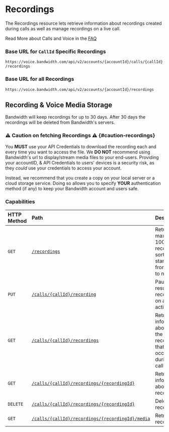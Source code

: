 # Recordings

The Recordings resource lets retrieve information about recordings created during calls as well as manage recordings on a live call.

<aside class="alert general small">
<p>
Read More about Calls and Voice in the <a href="http://dev.bandwidth.com/faq/#voice">FAQ</a>
</p>
</aside>

### Base URL for `CallId` Specific Recordings

`https://voice.bandwidth.com/api/v2/accounts/{accountId}/calls/{callId}/recordings`

### Base URL for all Recordings

`https://voice.bandwidth.com/api/v2/accounts/{accountId}/recordings`

## Recording & Voice Media Storage

Bandwidth will keep recordings for up to 30 days. After 30 days the recordings will be deleted from Bandwidth's servers.

### ⚠️ Caution on fetching Recordings ⚠️ {#caution-recordings}

You **MUST** use your API Credentials to download the recording each and every time you want to access the file.  We **DO NOT** recommend using Bandwidth's url to display/stream media files to your end-users.  Providing your accountID, & API Credentials to users' devices is a security risk, as they _could_ use your credentials to access your account.

Instead, we recommend that you create a copy on your local server or a cloud storage service.  Doing so allows you to specify **YOUR** authentication method (if any) to keep your Bandwidth account and users safe.


### Capabilities

| HTTP Method                        | Path                                                                                            | Description                                                                  |
|:-----------------------------------|:------------------------------------------------------------------------------------------------|:-----------------------------------------------------------------------------|
| <code class="get">GET</code>       | [`/recordings`](getRecordings.md)                                                               | Returns a max of 1000 recordings, sorted by startTime from oldest to newest  |
| <code class="put">PUT</code>       | [`/calls/{callId}/recording`](putCallsCallIdRecording.md)                                       | Pause or resume a recording on an active call                                |
| <code class="get">GET</code>       | [`/calls/{callId}/recordings`](getCallsCallIdRecordings.md)                                     | Retrieve information about all of the recordings that occurred during a call |
| <code class="get">GET</code>       | [`/calls/{callId}/recordings/{recordingId}`](getCallsCallIdRecordingsRecordingId.md)            | Retrieve information about a recording                                       |
| <code class="delete">DELETE</code> | [`/calls/{callId}/recordings/{recordingId}`](deleteCallsCallIdRecordingsRecordingId.md)         | Delete a recording                                                           |
| <code class="get">GET</code>       | [`/calls/{callId}/recordings/{recordingId}/media`](getCallsCallIdRecordingsRecordingIdMedia.md) | Retrieve a recording                                                         |
